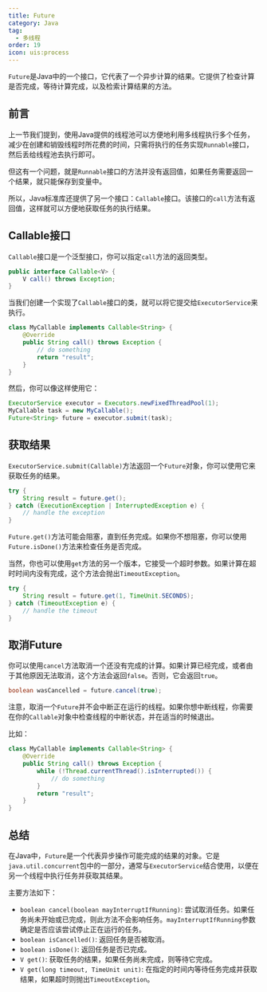 ```yaml
---
title: Future
category: Java
tag:
  - 多线程
order: 19
icon: uis:process
---
```

 

`Future`是Java中的一个接口，它代表了一个异步计算的结果。它提供了检查计算是否完成，等待计算完成，以及检索计算结果的方法。

## 前言

上一节我们提到，使用Java提供的线程池可以方便地利用多线程执行多个任务，减少在创建和销毁线程时所花费的时间，只需将执行的任务实现`Runnable`接口，然后丢给线程池去执行即可。

但这有一个问题，就是`Runnable`接口的方法并没有返回值，如果任务需要返回一个结果，就只能保存到变量中。

所以，Java标准库还提供了另一个接口：`Callable`接口。该接口的`call`方法有返回值，这样就可以方便地获取任务的执行结果。

## Callable接口

`Callable`接口是一个泛型接口，你可以指定`call`方法的返回类型。

```java
public interface Callable<V> {
    V call() throws Exception;
}
```

当我们创建一个实现了`Callable`接口的类，就可以将它提交给`ExecutorService`来执行。

```java
class MyCallable implements Callable<String> {
    @Override
    public String call() throws Exception {
        // do something
        return "result";
    }
}
```

然后，你可以像这样使用它：

```java
ExecutorService executor = Executors.newFixedThreadPool(1);
MyCallable task = new MyCallable();
Future<String> future = executor.submit(task);
```

## 获取结果

`ExecutorService.submit(Callable)`方法返回一个`Future`对象，你可以使用它来获取任务的结果。

```java
try {
    String result = future.get();
} catch (ExecutionException | InterruptedException e) {
    // handle the exception
}
```

`Future.get()`方法可能会阻塞，直到任务完成。如果你不想阻塞，你可以使用`Future.isDone()`方法来检查任务是否完成。

当然，你也可以使用`get`方法的另一个版本，它接受一个超时参数。如果计算在超时时间内没有完成，这个方法会抛出`TimeoutException`。

```java
try {
    String result = future.get(1, TimeUnit.SECONDS);
} catch (TimeoutException e) {
    // handle the timeout
}
```

## 取消Future

你可以使用`cancel`方法取消一个还没有完成的计算。如果计算已经完成，或者由于其他原因无法取消，这个方法会返回`false`。否则，它会返回`true`。

```java
boolean wasCancelled = future.cancel(true);
```

注意，取消一个`Future`并不会中断正在运行的线程。如果你想中断线程，你需要在你的`Callable`对象中检查线程的中断状态，并在适当的时候退出。

比如：

```java
class MyCallable implements Callable<String> {
    @Override
    public String call() throws Exception {
        while (!Thread.currentThread().isInterrupted()) {
            // do something
        }
        return "result";
    }
}
```

## 总结

在Java中，`Future`是一个代表异步操作可能完成的结果的对象。它是`java.util.concurrent`包中的一部分，通常与`ExecutorService`结合使用，以便在另一个线程中执行任务并获取其结果。

主要方法如下：

- `boolean cancel(boolean mayInterruptIfRunning)`: 尝试取消任务。如果任务尚未开始或已完成，则此方法不会影响任务。`mayInterruptIfRunning`参数确定是否应该尝试停止正在运行的任务。
- `boolean isCancelled()`: 返回任务是否被取消。
- `boolean isDone()`: 返回任务是否已完成。
- `V get()`: 获取任务的结果，如果任务尚未完成，则等待它完成。
- `V get(long timeout, TimeUnit unit)`: 在指定的时间内等待任务完成并获取结果，如果超时则抛出`TimeoutException`。